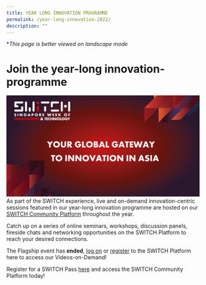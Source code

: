 ```yaml
---
title: YEAR LONG INNOVATION PROGRAMME
permalink: /year-long-innovation-2022/
description: ""
---
```

**This page is better viewed on landscape mode*
# **Join the year-long innovation-programme**
![SWITCH Social Banner](/images/Copy%20of%20SWITCH%20Social%20Banner%202%20(1).png)
As part of the SWITCH experience, live and on-demand innovation-centric sessions featured in our year-long innovation programme are hosted on our [SWITCH Community Platform](https://community.switchsg.org/) throughout the year. 

Catch up on a series of online seminars, workshops, discussion panels, fireside chats and networking opportunities on the SWITCH Platform to reach your desired connections.

The Flagship event has **ended**, [log on](https://community.switchsg.org/login) or [register](https://community.switchsg.org/register)  to the SWITCH Platform here to access our Videos-on-Demand!

Register for a SWITCH Pass [here](https://form.gov.sg/#!/624d5568045bce00127c096c) and access the SWITCH Community Platform today!